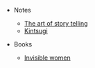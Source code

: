 <!-- docs/_sidebar.md -->

* Notes

  * [The art of story telling](art-story-telling.md)
  * [Kintsugi](kintsugi.md)

* Books
  * [Invisible women](books/invisible-women.md)
